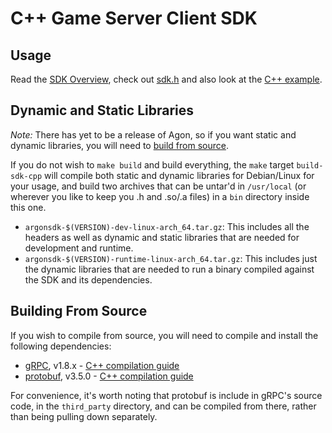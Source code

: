 # C++ Game Server Client SDK

## Usage
Read the [SDK Overview](../), check out [sdk.h](sdk.h) and also look at the
[C++ example](../../examples/cpp-simple).

## Dynamic and Static Libraries
_Note:_ There has yet to be a release of Agon, so if you want static and dynamic libraries,
you will need to [build from source](build/README.md).

If you do not wish to `make build` and build everything, 
the `make` target `build-sdk-cpp` will compile both static and dynamic libraries for Debian/Linux
for your usage, and build two archives that can be untar'd in `/usr/local` (or wherever you like
to keep you .h and .so/.a files) in a `bin` directory inside this one.

- `argonsdk-$(VERSION)-dev-linux-arch_64.tar.gz`: This includes all the 
headers as well as dynamic and static libraries that are needed for development and runtime.
- `argonsdk-$(VERSION)-runtime-linux-arch_64.tar.gz`: This includes just the dynamic libraries that 
are needed to run a binary compiled against the SDK and its dependencies.

## Building From Source
If you wish to compile from source, you will need to compile and install the following dependencies:

- [gRPC](https://grpc.io), v1.8.x - [C++ compilation guide](https://github.com/grpc/grpc/blob/v1.8.x/INSTALL.md)
- [protobuf](https://developers.google.com/protocol-buffers/), v3.5.0 - [C++ compilation guide](https://github.com/google/protobuf/blob/master/src/README.md)

For convenience, it's worth noting that protobuf is include in gRPC's source code, in the `third_party`
directory, and can be compiled from there, rather than being pulling down separately.